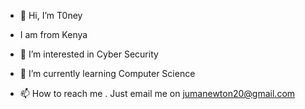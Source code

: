- 👋 Hi, I’m T0ney
- I am from Kenya
- 👀 I’m interested in Cyber Security
- 🌱 I’m currently learning Computer Science

- 📫 How to reach me . Just email me on jumanewton20@gmail.com

<!---
T0neymk/T0neymk is a ✨ special ✨ repository because its `README.md` (this file) appears on your GitHub profile.
You can click the Preview link to take a look at your changes.
--->
